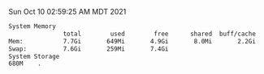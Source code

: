 Sun Oct 10 02:59:25 AM MDT 2021
```bash
System Memory
               total        used        free      shared  buff/cache   available
Mem:           7.7Gi       649Mi       4.9Gi       8.0Mi       2.2Gi       6.7Gi
Swap:          7.6Gi       259Mi       7.4Gi
System Storage
680M	.
```
